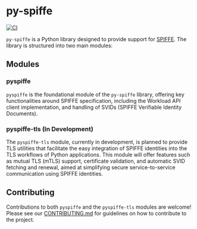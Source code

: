 # py-spiffe

[![CI](https://github.com/HewlettPackard/py-spiffe/actions/workflows/build.yaml/badge.svg?branch=main)](https://github.com/HewlettPackard/py-spiffe/actions/workflows/build.yaml?branch=main)

`py-spiffe` is a Python library designed to provide support for [SPIFFE](https://spiffe.io). The library is
structured into two main modules:

## Modules

### pyspiffe

`pyspiffe` is the foundational module of the `py-spiffe` library, offering key functionalities around SPIFFE
specification, including the Workload API client implementation, and handling of SVIDs (SPIFFE Verifiable Identity
Documents). 

### pyspiffe-tls (In Development)

The `pyspiffe-tls` module, currently in development, is planned to provide TLS utilities that facilitate the easy
integration of SPIFFE identities into the TLS workflows of Python applications. This module will offer features such as
mutual TLS (mTLS) support, certificate validation, and automatic SVID fetching and renewal, aimed at simplifying secure
service-to-service communication using SPIFFE identities.

## Contributing

Contributions to both `pyspiffe` and the `pyspiffe-tls` modules are welcome! Please see
our [CONTRIBUTING.md](CONTRIBUTING.md) for guidelines on how to contribute to the project.
